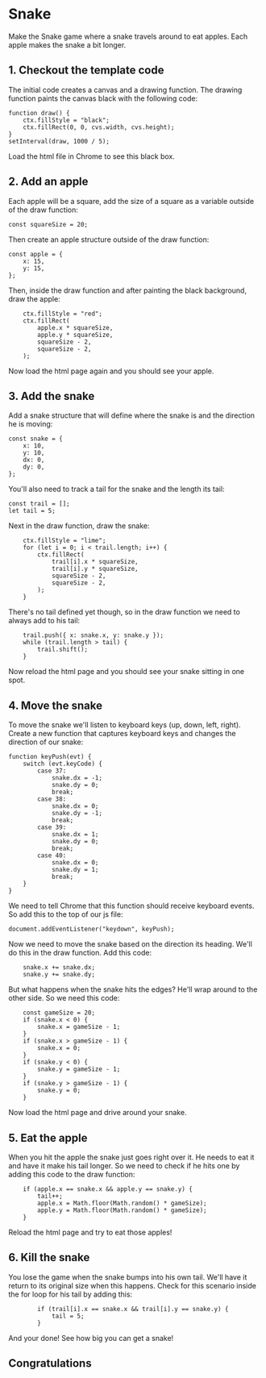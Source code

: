 # Snake

Make the Snake game where a snake travels around to eat apples. Each apple makes the snake a bit longer.

## 1. Checkout the template code

The initial code creates a canvas and a drawing function. The drawing function paints the canvas black with the following code:

```
function draw() {
    ctx.fillStyle = "black";
    ctx.fillRect(0, 0, cvs.width, cvs.height);
}
setInterval(draw, 1000 / 5);
```

Load the html file in Chrome to see this black box.

## 2. Add an apple

Each apple will be a square, add the size of a square as a variable outside of the draw function:

```
const squareSize = 20;
```

Then create an apple structure outside of the draw function:

```
const apple = {
    x: 15,
    y: 15,
};
```

Then, inside the draw function and after painting the black background, draw the apple:

```
    ctx.fillStyle = "red";
    ctx.fillRect(
        apple.x * squareSize,
        apple.y * squareSize,
        squareSize - 2,
        squareSize - 2,
    );
```

Now load the html page again and you should see your apple.

## 3. Add the snake

Add a snake structure that will define where the snake is and the direction he is moving:

```
const snake = {
    x: 10,
    y: 10,
    dx: 0,
    dy: 0,
};
```

You'll also need to track a tail for the snake and the length its tail:

```
const trail = [];
let tail = 5;
```

Next in the draw function, draw the snake:

```
    ctx.fillStyle = "lime";
    for (let i = 0; i < trail.length; i++) {
        ctx.fillRect(
            trail[i].x * squareSize,
            trail[i].y * squareSize,
            squareSize - 2,
            squareSize - 2,
        );
    }
```

There's no tail defined yet though, so in the draw function we need to always add to his tail:

```
    trail.push({ x: snake.x, y: snake.y });
    while (trail.length > tail) {
        trail.shift();
    }
```

Now reload the html page and you should see your snake sitting in one spot.

## 4. Move the snake

To move the snake we'll listen to keyboard keys (up, down, left, right). Create a new function that captures keyboard keys and changes the direction of our snake:

```
function keyPush(evt) {
    switch (evt.keyCode) {
        case 37:
            snake.dx = -1;
            snake.dy = 0;
            break;
        case 38:
            snake.dx = 0;
            snake.dy = -1;
            break;
        case 39:
            snake.dx = 1;
            snake.dy = 0;
            break;
        case 40:
            snake.dx = 0;
            snake.dy = 1;
            break;
    }
}
```

We need to tell Chrome that this function should receive keyboard events. So add this to the top of our js file:

```
document.addEventListener("keydown", keyPush);
```

Now we need to move the snake based on the direction its heading. We'll do this in the draw function. Add this code:

```
    snake.x += snake.dx;
    snake.y += snake.dy;
```

But what happens when the snake hits the edges? He'll wrap around to the other side. So we need this code:

```
    const gameSize = 20;
    if (snake.x < 0) {
        snake.x = gameSize - 1;
    }
    if (snake.x > gameSize - 1) {
        snake.x = 0;
    }
    if (snake.y < 0) {
        snake.y = gameSize - 1;
    }
    if (snake.y > gameSize - 1) {
        snake.y = 0;
    }
```

Now load the html page and drive around your snake.

## 5. Eat the apple

When you hit the apple the snake just goes right over it. He needs to eat it and have it make his tail longer. So we need to check if he hits one by adding this code to the draw function:

```
    if (apple.x == snake.x && apple.y == snake.y) {
        tail++;
        apple.x = Math.floor(Math.random() * gameSize);
        apple.y = Math.floor(Math.random() * gameSize);
    }
```

Reload the html page and try to eat those apples!

## 6. Kill the snake

You lose the game when the snake bumps into his own tail. We'll have it return to its original size when this happens. Check for this scenario inside the for loop for his tail by adding this:

```
        if (trail[i].x == snake.x && trail[i].y == snake.y) {
            tail = 5;
        }
```

And your done! See how big you can get a snake!

## Congratulations
